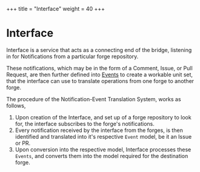 +++
title = "Interface"
weight = 40
+++

# Interface

Interface is a service that acts as a connecting end of the bridge, listening
in for Notifications from a particular forge repository.

These notifications, which may be in the form of a Comment, Issue, or Pull Request,
are then further defined into [Events](@/getting-started/events.md) to create
a workable unit set, that the interface can use to translate operations from
one forge to another forge.

The procedure of the Notification-Event Translation System, works as follows,

1. Upon creation of the Interface, and set up of a forge repository to look for, the interface subscribes to the forge's notifications.
2. Every notification received by the interface from the forges, is then identified and translated into it's respective `Event` model, be it an Issue or PR.
3. Upon conversion into the respective model, Interface processes these `Events`, and converts them into the model required for the destination forge.
